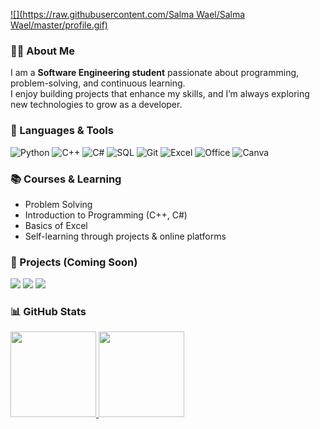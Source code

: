 [![](https://raw.githubusercontent.com/Salma Wael/Salma Wael/master/profile.gif)](https://github.com/salma-wael)

### 👩‍💻 About Me
I am a **Software Engineering student** passionate about programming, problem-solving, and continuous learning.  
I enjoy building projects that enhance my skills, and I’m always exploring new technologies to grow as a developer.  

### 🚀 Languages & Tools
![Python](https://img.shields.io/badge/-Python-000?&logo=Python)
![C++](https://img.shields.io/badge/-C++-000?&logo=c%2b%2b&logoColor=00599C)
![C#](https://img.shields.io/badge/-C%23-000?&logo=c-sharp&logoColor=239120)
![SQL](https://img.shields.io/badge/-SQL-000?&logo=MySQL)
![Git](https://img.shields.io/badge/-Git-000?&logo=Git)
![Excel](https://img.shields.io/badge/-Excel-000?&logo=Microsoft-Excel&logoColor=217346)
![Office](https://img.shields.io/badge/-Microsoft%20Office-000?&logo=Microsoft-Office&logoColor=D83B01)
![Canva](https://img.shields.io/badge/-Canva-000?&logo=Canva)

### 📚 Courses & Learning
- Problem Solving
- Introduction to Programming (C++, C#)
- Basics of Excel
- Self-learning through projects & online platforms

### 🌟 Projects (Coming Soon)
[![](https://img.shields.io/badge/-📝%20Problem%20Solving%20Tasks-000)](https://github.com/yourusername/Problem-Solving)
[![](https://img.shields.io/badge/-📊%20Excel%20Mini%20Projects-000)](https://github.com/yourusername/Excel-Projects)
[![](https://img.shields.io/badge/-💻%20Programming%20Practice-000)](https://github.com/yourusername/Programming-Practice)

### 📊 GitHub Stats
<a href="https://github.com/salma-wael">
  <img height="137px" src="https://github-readme-stats.vercel.app/api?username=salma-wael&hide_title=true&hide_border=true&show_icons=true&include_all_commits=true&count_private=true&line_height=21&text_color=000&icon_color=000&bg_color=0,ea6161,ffc64d,fffc4d,52fa5a&theme=graywhite" />
  <img height="137px" src="https://github-readme-stats.vercel.app/api/top-langs/?username=salma-wael&hide=html&hide_title=true&hide_border=true&layout=compact&langs_count=6&text_color=000&icon_color=fff&bg_color=0,52fa5a,4dfcff,c64dff&theme=graywhite" />
</a>

